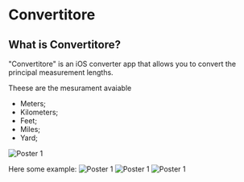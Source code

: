 #  Convertitore

## What is Convertitore? 
"Convertitore" is an iOS converter app that allows you to convert the principal measurement lengths.

Theese are the mesurament avaiable
- Meters;
- Kilometers;
- Feet;
- Miles;
- Yard;

![Poster 1](/Media/README20%IMAGE/pickerLengths.png)

Here some example:
![Poster 1](/Media/README20%IMAGE/test1.png)
![Poster 1](/Media/README20%IMAGE/test2.png)
![Poster 1](/Media/README20%IMAGE/test3.png)
